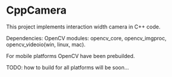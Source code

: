 # CppCamera
This project implements interaction width camera in C++ code.

Dependencies: OpenCV modules: opencv_core, opencv_imgproc, opencv_videoio(win, linux, mac).

For mobile platforms OpenCV have been prebuilded.


TODO: how to build for all platforms will be soon...
